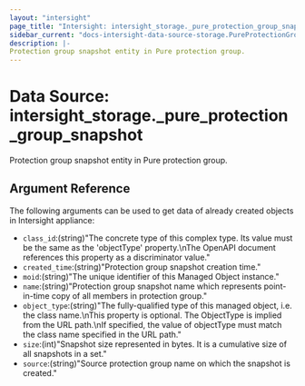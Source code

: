 ```yaml
---
layout: "intersight"
page_title: "Intersight: intersight_storage._pure_protection_group_snapshot"
sidebar_current: "docs-intersight-data-source-storage.PureProtectionGroupSnapshot"
description: |-
Protection group snapshot entity in Pure protection group.
---
```


# Data Source: intersight_storage._pure_protection_group_snapshot
Protection group snapshot entity in Pure protection group.
## Argument Reference
The following arguments can be used to get data of already created objects in Intersight appliance:
* `class_id`:(string)"The concrete type of this complex type. Its value must be the same as the 'objectType' property.\nThe OpenAPI document references this property as a discriminator value."
* `created_time`:(string)"Protection group snapshot creation time."
* `moid`:(string)"The unique identifier of this Managed Object instance."
* `name`:(string)"Protection group snapshot name which represents point-in-time copy of all members in protection group."
* `object_type`:(string)"The fully-qualified type of this managed object, i.e. the class name.\nThis property is optional. The ObjectType is implied from the URL path.\nIf specified, the value of objectType must match the class name specified in the URL path."
* `size`:(int)"Snapshot size represented in bytes. It is a cumulative size of all snapshots in a set."
* `source`:(string)"Source protection group name on which the snapshot is created."
